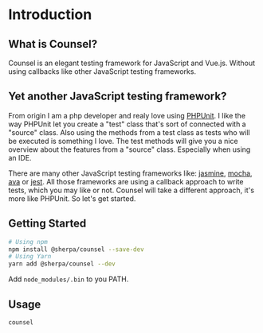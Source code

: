 # Introduction

## What is Counsel?

Counsel is an elegant testing framework for JavaScript and Vue.js. Without using callbacks like other JavaScript testing frameworks.

## Yet another JavaScript testing framework?

From origin I am a php developer and realy love using [PHPUnit](https://phpunit.de/). I like the way PHPUnit let you create a "test" class that's sort of connected with a "source" class. Also using the methods from a test class as tests who will be executed is something I love. The test methods will give you a nice overview about the features from a "source" class. Especially when using an IDE.

There are many other JavaScript testing frameworks like: [jasmine](https://jasmine.github.io/), [mocha](https://mochajs.org/), [ava](https://ava.li/) or [jest](https://jestjs.io/). All those frameworks are using a callback approach to write tests, which you may like or not. Counsel will take a different approach, it's more like PHPUnit. So let's get started.

## Getting Started

```bash
# Using npm
npm install @sherpa/counsel --save-dev
# Using Yarn
yarn add @sherpa/counsel --dev
```

Add `node_modules/.bin` to you PATH.

## Usage

```bash
counsel
```
